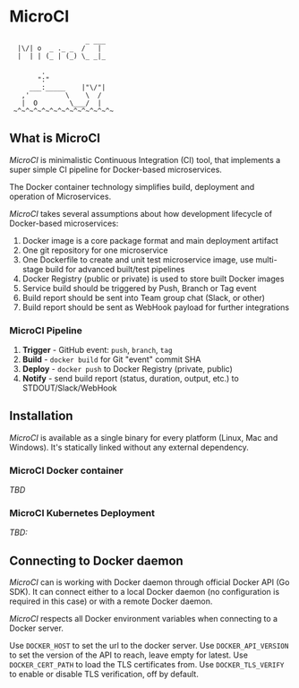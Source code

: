 # MicroCI

```
                   _ ___ 
  |\/| o  _ ._ _  /   |  
  |  | | (_ | (_) \_ _|_ 
                        
        .
       ":"
     ___:_____    |"\/"|
   ,'         \    \  /
   |  O        \___/  |
 ~^~^~^~^~^~^~^~^~^~^~^~^~

```

## What is MicroCI

*MicroCI* is minimalistic Continuous Integration (CI) tool, that implements a super simple CI pipeline for Docker-based microservices.

The Docker container technology simplifies build, deployment and operation of Microservices. 

*MicroCI* takes several assumptions about how development lifecycle of Docker-based microservices:

1. Docker image is a core package format and main deployment artifact
2. One git repository for one microservice
3. One Dockerfile to create and unit test microservice image, use multi-stage build for advanced built/test pipelines
4. Docker Registry (public or private) is used to store built Docker images
5. Service build should be triggered by Push, Branch or Tag event
6. Build report should be sent into Team group chat (Slack, or other)
7. Build report should be sent as WebHook payload for further integrations

### MicroCI Pipeline

1. **Trigger** - GitHub event: `push`, `branch`, `tag`
2. **Build** - `docker build` for Git "event" commit SHA
3. **Deploy** - `docker push` to Docker Registry (private, public)
4. **Notify** - send build report (status, duration, output, etc.) to STDOUT/Slack/WebHook

## Installation 

*MicroCI* is available as a single binary for every platform (Linux, Mac and Windows). It's statically linked without any external dependency. 

### MicroCI Docker container
*TBD*

### MicroCI Kubernetes Deployment
*TBD:*
## Connecting to Docker daemon

*MicroCI* can is working with Docker daemon through official Docker API (Go SDK). It can connect either to a local Docker daemon (no configuration is required in this case) or with a remote Docker daemon.

*MicroCI* respects all Docker environment variables when connecting to a Docker server. 

Use `DOCKER_HOST` to set the url to the docker server. Use `DOCKER_API_VERSION` to set the version of the API to reach, leave empty for latest. Use `DOCKER_CERT_PATH` to load the TLS certificates from. Use `DOCKER_TLS_VERIFY` to enable or disable TLS verification, off by default.